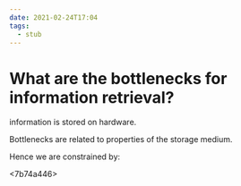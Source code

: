 ```yaml
---
date: 2021-02-24T17:04
tags: 
  - stub
---
```


# What are the bottlenecks for information retrieval?

information is stored on hardware.

Bottlenecks are related to properties of the storage medium.

Hence we are constrained by:

<d639f028>

<7b74a446>
